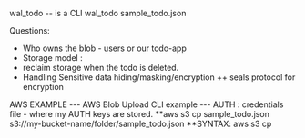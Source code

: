 
wal_todo -- is a CLI
wal_todo <wallet-spec> sample_todo.json <path of blob on the platform>

Questions:

+ Who owns the blob - users or our todo-app
+ Storage model :
+ reclaim storage when the todo is deleted.  
+ Handling Sensitive data hiding/masking/encryption 
++ seals protocol for encryption






AWS EXAMPLE 
--- AWS Blob Upload CLI example
--- AUTH : credentials file - where my AUTH keys are stored.
**aws s3 cp sample_todo.json s3://my-bucket-name/folder/sample_todo.json
**SYNTAX: aws s3 cp <local-path> <path of blob on the platform>
